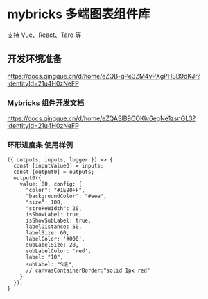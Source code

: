 # mybricks 多端图表组件库 

支持 Vue、React、Taro 等

## 开发环境准备

https://docs.qingque.cn/d/home/eZQB-qPe3ZM4vPXgPHSB9dKJr?identityId=21u4H0zNeFP

### Mybricks 组件开发文档

https://docs.qingque.cn/d/home/eZQASlB9COKIv6egNe1zsnGL3?identityId=21u4H0zNeFP

### 环形进度条 使用样例
```
({ outputs, inputs, logger }) => {
  const [inputValue0] = inputs;
  const [output0] = outputs;
  output0({
    value: 80, config: {
      "color": "#1E90FF",
      "backgroundColor": "#eee",
      "size": 100,
      "strokeWidth": 20,
      isShowLabel: true,
      isShowSubLabel: true,
      labelDistance: 50,
      labelSize: 60,
      labelColor: '#000',
      subLabelSize: 28,
      subLabelColor: 'red',
      label: "10",
      subLabel: "S级",
      // canvasContainerBorder:"solid 1px red"
    }
  });
}
```



